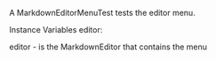 A MarkdownEditorMenuTest tests the editor menu.

Instance Variables
	editor:		<MarkdownEditor>

editor
	- is the MarkdownEditor that contains the menu
